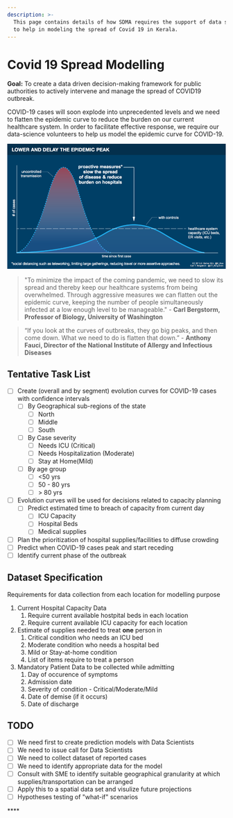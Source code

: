 ```yaml
---
description: >-
  This page contains details of how SDMA requires the support of data scientists
  to help in modeling the spread of Covid 19 in Kerala.
---
```


# Covid 19 Spread Modelling

**Goal:** To create a data driven decision-making framework for public authorities to actively intervene and manage the spread of COVID19 outbreak.

COVID-19 cases will soon explode into unprecedented levels and we need to flatten the epidemic curve to reduce the burden on our current healthcare system. In order to facilitate effective response, we require our data-science volunteers to help us model the epidemic curve for COVID-19.

![Source: Carl Bergstrom, UW &amp; Esther Kim](.gitbook/assets/modelling_strategy.png)

> "To minimize the impact of the coming pandemic, we need to slow its spread and thereby keep our healthcare systems from being overwhelmed. Through aggressive measures we can flatten out the epidemic curve, keeping the number of people simultaneously infected at a low enough level to be manageable." - **Carl Bergstorm, Professor of Biology, University of Washington**

> “If you look at the curves of outbreaks, they go big peaks, and then come down. What we need to do is flatten that down.” - **Anthony Fauci, Director of the National Institute of Allergy and Infectious Diseases**

## Tentative Task List

* [ ] Create \(overall and by segment\) evolution curves for COVID-19 cases with confidence intervals
  * [ ] By Geographical sub-regions of the state
    * [ ] North
    * [ ] Middle
    * [ ] South
  * [ ] By Case severity
    * [ ] Needs ICU \(Critical\)
    * [ ] Needs Hospitalization \(Moderate\)
    * [ ] Stay at Home\(Mild\)
  * [ ] By age group
    * [ ] &lt;50 yrs
    * [ ] 50 - 80 yrs
    * [ ]  &gt; 80 yrs
* [ ] Evolution curves  will be used for decisions related to capacity planning
  * [ ] Predict estimated time to breach of capacity from current day
    * [ ] ICU Capacity
    * [ ] Hospital Beds
    * [ ] Medical supplies
* [ ] Plan the prioritization of hospital supplies/facilities to diffuse crowding
* [ ] Predict when COVID-19 cases peak and start receding
* [ ] Identify current phase of the outbreak

## Dataset Specification

Requirements for data collection from each location for modelling purpose

1. Current Hospital Capacity Data
   1. Require current available hostpital beds in each location
   2. Require current available ICU capacity for each location
2. Estimate of supplies needed to treat **one** person in
   1. Critical condition who needs an ICU bed
   2. Moderate condition who needs a hospital bed
   3. Mild or Stay-at-home condition
   4. List of items require to treat a person
3. Mandatory Patient Data to be collected while admitting
   1. Day of occurence of symptoms
   2. Admission date
   3. Severity of condition - Critical/Moderate/Mild
   4. Date of demise \(if it occurs\)
   5. Date of discharge

## TODO

* [ ] We need first to create prediction models with Data Scientists
* [ ] We need to issue call for Data Scientists
* [ ] We need to collect dataset of reported cases
* [ ] We need to identify appropriate data for the model
* [ ] Consult with SME to identify suitable geographical granularity at which supplies/transportation can be arranged
* [ ] Apply this to a spatial data set and visulize future projections 
* [ ] Hypotheses testing of "what-if" scenarios

\*\*\*\*



